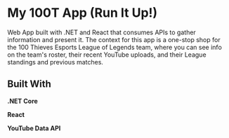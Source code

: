 # My 100T App (Run It Up!)

Web App built with .NET and React that consumes APIs to gather information and present it. 
The context for this app is a one-stop shop for the 100 Thieves Esports League of Legends team,
where you can see info on the team's roster, their recent YouTube uploads, and their League standings and previous matches.

## Built With

**.NET Core**

**React**

**YouTube Data API**
